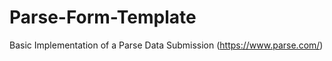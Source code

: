 Parse-Form-Template
===================

Basic Implementation of a Parse Data Submission (https://www.parse.com/)
